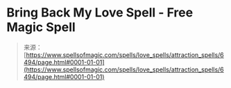 <!--yml

category: 未分类

date: 2024-06-12 18:41:10

-->

# Bring Back My Love Spell - Free Magic Spell

> 来源：[https://www.spellsofmagic.com/spells/love_spells/attraction_spells/6494/page.html#0001-01-01](https://www.spellsofmagic.com/spells/love_spells/attraction_spells/6494/page.html#0001-01-01)
